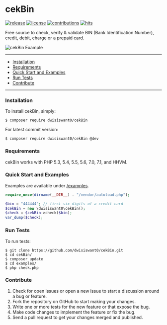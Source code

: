 # cekBin

[![release](https://img.shields.io/github/release/dwisiswant0/cekBin.svg)](https://github.com/dwisiswant0/cekBin/releases/)
[![license](https://img.shields.io/github/license/dwisiswant0/cekBin.svg)](https://github.com/dwisiswant0/cekBin/blob/master/LICENSE)
[![contributions](https://img.shields.io/badge/contributions-welcome-brightgreen.svg?style=flat)](https://github.com/dwisiswant0/cekBin/issues)
[![hits](http://hits.dwyl.com/dwisiswant0/cekBin.svg)](http://hits.dwyl.com/dwisiswant0/cekBin)

Free source to check, verify &amp; validate BIN (Bank Identification Number), credit, debit, charge or a prepaid card.

![cekBin Example](https://user-images.githubusercontent.com/25837540/35231228-cd82bae6-ffca-11e7-8d9e-dbc53c9032e0.png)

---

- [Installation](#installation)
- [Requirements](#requirements)
- [Quick Start and Examples](#quick-start-and-examples)
- [Run Tests](#run-tests)
- [Contribute](#contribute)

---

### Installation

To install cekBin, simply:

    $ composer require dwisiswant0/cekBin

For latest commit version:

    $ composer require dwisiswant0/cekBin @dev

### Requirements

cekBin works with PHP 5.3, 5.4, 5.5, 5.6, 7.0, 7.1, and HHVM.

### Quick Start and Examples

Examples are available under [/examples](https://github.com/dwisiswant0/cekBin/tree/master/examples).

```php
require_once(dirname(__DIR__) . "/vendor/autoload.php");

$bin = "444444"; // first six digits of a credit card
$cekBin = new \dwisiswant0\cekBin();
$check = $cekBin->check($bin);
var_dump($check);
```

### Run Tests

To run tests:

    $ git clone https://github.com/dwisiswant0/cekBin.git
    $ cd cekBin/
    $ composer update
    $ cd examples/
    $ php check.php

### Contribute
1. Check for open issues or open a new issue to start a discussion around a bug or feature.
1. Fork the repository on GitHub to start making your changes.
1. Write one or more tests for the new feature or that expose the bug.
1. Make code changes to implement the feature or fix the bug.
1. Send a pull request to get your changes merged and published.
